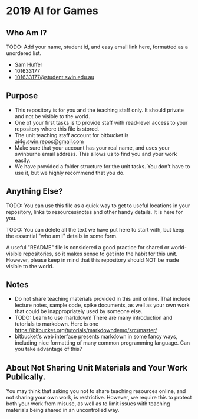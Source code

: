 # 2019 AI for Games

## Who Am I?

TODO: Add your name, student id, and easy email link here, formatted as a unordered list.
* Sam Huffer
* 101633177
* 101633177@student.swin.edu.au

## Purpose

* This repository is for you and the teaching staff only. It should private and not be visible to the world.
* One of your first tasks is to provide staff with read-level access to your repository where this file is stored.
* The unit teaching staff account for bitbucket is ai4g.swin.repos@gmail.com
* Make sure that your account has your real name, and uses your swinburne email address. This allows us to find you and your work easily.
* We have provided a folder structure for the unit tasks. You don't have to use it, but we highly recommend that you do.

## Anything Else?

TODO: You can use this file as a quick way to get to useful locations in your repository, links to resources/notes and other handy details. It is here for you.

TODO: You can delete all the text we have put here to start with, but keep the essential "who am I" details in some form.

A useful "README" file is considered a good practice for shared or world-visible repositories, so it makes sense to get into the
habit for this unit. However, please keep in mind that this repository should NOT be made visible to the world.

## Notes
* Do not share teaching materials provided in this unit online. That include lecture notes, sample code, spike documents, as well as your own work that could be inappropriately used by someone else.
* TODO: Learn to use markdown! There are many introduction and tutorials to markdown.
  Here is one https://bitbucket.org/tutorials/markdowndemo/src/master/
* bitbucket's web interface presents markdown in some fancy ways, including nice formatting of many common programming language. Can you take advantage of this?

## About Not Sharing Unit Materials and Your Work Publically.

You may think that asking you not to share teaching resources online, and not sharing your own work, is restrictive. However, we require this to protect both your work from misuse, as well as to limit issues with teaching materials being shared in an uncontrolled way.
